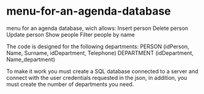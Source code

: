 # menu-for-an-agenda-database
menu for an agenda database, wich allows:
  Insert person
  Delete person
  Update person
  Show people
  Filter people by name
  
The code is designed for the following departments: 
  PERSON (idPerson, Name, Surname, idDepartment, Telephone) 
  DEPARTMENT (idDepartment, Name_department)
  
To make it work you must create a SQL database connected to a server and connect with the user credentials requested in the json, in addition, you must create the number of departments you need.
